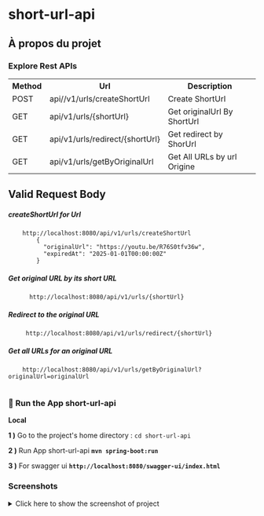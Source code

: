 # short-url-api
## À propos du projet

### Explore Rest APIs

<table style="width:100%">
  <tr>
      <th>Method</th>
      <th>Url</th>
      <th>Description</th> 
</tr>
  <tr>
      <td>POST</td>
      <td>api//v1/urls/createShortUrl</td>
      <td>Create ShortUrl</td>
  </tr>
  <tr>
      <td>GET</td>
      <td>api/v1/urls/{shortUrl}</td>
      <td>Get originalUrl By ShortUrl</td>
  </tr>
  <tr>
      <td>GET</td>
      <td>api/v1/urls/redirect/{shortUrl}</td>
      <td>Get redirect by ShorUrl</td>
  </tr>
  <tr>
      <td>GET</td>
      <td>api/v1/urls/getByOriginalUrl</td>
      <td>Get All URLs by url Origine</td>
  </tr>
</table>

## Valid Request Body

##### <a id="createShortUrl"> createShortUrl for Url

``` 
    http://localhost:8080/api/v1/urls/createShortUrl    
        {
          "originalUrl": "https://youtu.be/R76S0tfv36w",
          "expiredAt": "2025-01-01T00:00:00Z"
        }

```

##### <a id="originalUrl">  Get original URL by its short URL

```
      http://localhost:8080/api/v1/urls/{shortUrl}    

```

##### <a id="redirect"> Redirect to the original URL

```
     http://localhost:8080/api/v1/urls/redirect/{shortUrl}
```

##### <a id="getByOriginalUrl"> Get all URLs for an original URL

```
    http://localhost:8080/api/v1/urls/getByOriginalUrl?originalUrl=originalUrl
   
```

### 🔨 Run the App short-url-api

<b>Local</b>

<b>1 )</b> Go to the project's home directory :  `cd short-url-api`

<b>2 )</b> Run App short-url-api <b> `mvn spring-boot:run` </b>

<b>3 )</b> For swagger ui <b> `http://localhost:8080/swagger-ui/index.html`</b>


### Screenshots

<details>
<summary>Click here to show the screenshot of project</summary>
    <p> short-url-api Swagger UI</p>
    <img src ="/home/khalid/Images/Challenger-short-url-api/short-url-api/url-short-api/docs/swagger-ui.png" alt="">

<p> create shortUrl Swagger UI</p>
    <img src ="/home/khalid/Images/Challenger-short-url-api/short-url-api/url-short-api/docs/createShortUrl.png" alt="">

<p> Get urlOriginal by short url Swagger UI</p>
    <img src ="/home/khalid/Images/Challenger-short-url-api/short-url-api/url-short-api/docs/getUrlOriginalByShortUrl.png" alt="">

 <p> allUrls Swagger UI</p>
    <img src ="/home/khalid/Images/Challenger-short-url-api/short-url-api/url-short-api/docs/getAllUrlsByOriginalUrl.png" alt="">

 <p> allUrls Swagger UI</p>
    <img src ="/home/khalid/Images/Challenger-short-url-api/short-url-api/url-short-api/docs/allUrls.png" alt="">
</details>

